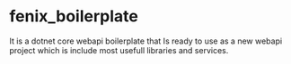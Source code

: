 # fenix_boilerplate
It is a dotnet core webapi boilerplate that Is ready to use as a new webapi project which is include most usefull libraries and services. 
